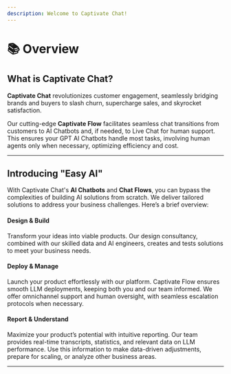 ```yaml
---
description: Welcome to Captivate Chat!
---
```


# 📚 Overview

## What is Captivate Chat?

**Captivate Chat** revolutionizes customer engagement, seamlessly bridging brands and buyers to slash churn, supercharge sales, and skyrocket satisfaction.&#x20;

Our cutting-edge **Captivate Flow** facilitates seamless chat transitions from customers to AI Chatbots and, if needed, to Live Chat for human support. This ensures your GPT AI Chatbots handle most tasks, involving human agents only when necessary, optimizing efficiency and cost.

***

## Introducing "Easy AI"

With Captivate Chat's **AI Chatbots** and **Chat Flows**, you can bypass the complexities of building AI solutions from scratch. We deliver tailored solutions to address your business challenges. Here’s a brief overview:

#### Design & Build

Transform your ideas into viable products. Our design consultancy, combined with our skilled data and AI engineers, creates and tests solutions to meet your business needs.

#### Deploy & Manage

Launch your product effortlessly with our platform. Captivate Flow ensures smooth LLM deployments, keeping both you and our team informed. We offer omnichannel support and human oversight, with seamless escalation protocols when necessary.

#### Report & Understand

Maximize your product’s potential with intuitive reporting. Our team provides real-time transcripts, statistics, and relevant data on LLM performance. Use this information to make data-driven adjustments, prepare for scaling, or analyze other business areas.

***

##
